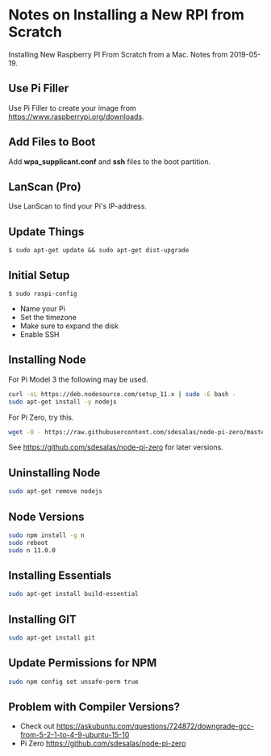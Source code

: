 # Notes on Installing a New RPI from Scratch

Installing New Raspberry PI From Scratch from a Mac. Notes from 2019-05-19.

## Use Pi Filler
Use Pi Filler to create your image from https://www.raspberrypi.org/downloads.

## Add Files to Boot
Add **wpa_supplicant.conf** and **ssh** files to the boot partition.

## LanScan (Pro)
Use LanScan to find your Pi's IP-address.

## Update Things
    $ sudo apt-get update && sudo apt-get dist-upgrade

## Initial Setup
    $ sudo raspi-config

- Name your Pi
- Set the timezone
- Make sure to expand the disk
- Enable SSH

## Installing Node

For Pi Model 3 the following may be used.

````bash
curl -sL https://deb.nodesource.com/setup_11.x | sudo -E bash -
sudo apt-get install -y nodejs
````

For Pi Zero, try this.

````bash
wget -O - https://raw.githubusercontent.com/sdesalas/node-pi-zero/master/install-node-v11.5.0.sh | bash
````

See https://github.com/sdesalas/node-pi-zero for later versions.

## Uninstalling Node
````bash
sudo apt-get remove nodejs
````

## Node Versions
````bash
sudo npm install -g n
sudo reboot
sudo n 11.0.0
````

## Installing Essentials
````bash
sudo apt-get install build-essential
````

## Installing GIT
````bash
sudo apt-get install git
````

## Update Permissions for NPM
````bash
sudo npm config set unsafe-perm true
````

## Problem with Compiler Versions?
- Check out https://askubuntu.com/questions/724872/downgrade-gcc-from-5-2-1-to-4-9-ubuntu-15-10
- Pi Zero https://github.com/sdesalas/node-pi-zero
